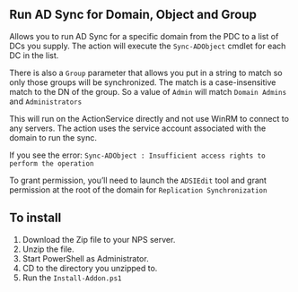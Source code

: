 ## Run AD Sync for Domain, Object and Group

Allows you to run AD Sync for a specific domain from the PDC to a list of DCs you supply.
The action will execute the `Sync-ADObject` cmdlet for each DC in the list. 

There is also a `Group` parameter that allows you put in a string to match so only those groups will be synchronized.
The match is a case-insensitive match to the DN of the group. So a value of `Admin` will match `Domain Admins` and `Administrators`

This will run on the ActionService directly and not use WinRM to connect to any servers.
The action uses the service account associated with the domain to run the sync.

If you see the error:
`Sync-ADObject : Insufficient access rights to perform the operation`

To grant permission, you’ll need to launch the `ADSIEdit` tool and grant 
permission at the root of the domain for `Replication Synchronization`

## To install

1. Download the Zip file to your NPS server.
2. Unzip the file.
3. Start PowerShell as Administrator.
4. CD to the directory you unzipped to.
5. Run the `Install-Addon.ps1`